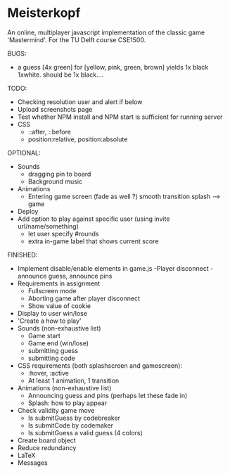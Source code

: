 # Meisterkopf
An online, multiplayer javascript implementation of the classic game 'Mastermind'. For the TU Delft course CSE1500.


BUGS:
- a guess [4x green] for [yellow, pink, green, brown] yields 1x black 1xwhite. should be 1x black....




TODO:
- Checking resolution user and alert if below
- Upload screenshots page
- Test whether NPM install and NPM start is sufficient for running server
- CSS
    - ::after, ::before
    - position:relative, position:absolute




OPTIONAL:
- Sounds
    - dragging pin to board
    - Background music
- Animations
    - Entering game screen (fade as well ?) smooth transition splash --> game
- Deploy
- Add option to play against specific user (using invite url/name/something)
    - let user specify #rounds
    - extra in-game label that shows current score




FINISHED:
- Implement disable/enable elements in game.js
     -Player disconnect
     -announce guess, announce pins
- Requirements in assignment
     - Fullscreen mode
     - Aborting game after player disconnect
    - Show value of cookie
- Display to user win/lose
- 'Create a how to play'
- Sounds (non-exhaustive list)
    - Game start
    - Game end (win/lose)
    - submitting guess
    - submitting code
- CSS requirements (both splashscreen and gamescreen):
     - :hover, :active
     - At least 1 animation, 1 transition
- Animations (non-exhaustive list)
    - Announcing guess and pins (perhaps let these fade in)
    - Splash: how to play appear
- Check validity game move
     - Is submitGuess by codebreaker
     - Is submitCode by codemaker
     - Is submitGuess a valid guess (4 colors)
- Create board object
- Reduce redundancy
- LaTeX
- Messages